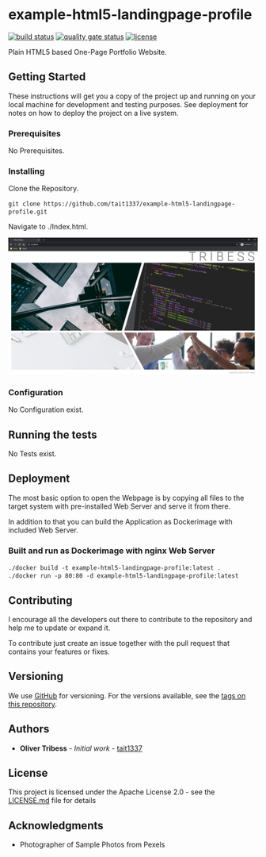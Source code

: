 # example-html5-landingpage-profile
[![build status](https://github.com/Tait1337/example-html5-landingpage-profile/workflows/build/badge.svg)](https://github.com/Tait1337/example-html5-landingpage-profile/actions)
[![quality gate status](https://sonarcloud.io/api/project_badges/measure?project=Tait1337_example-html5-landingpage-profile&metric=alert_status)](https://sonarcloud.io/dashboard?id=Tait1337_example-html5-landingpage-profile)
[![license](https://img.shields.io/badge/license-Apache%20License%202.0-blue.svg?style=flat)](LICENSE)

Plain HTML5 based One-Page Portfolio Website.

## Getting Started

These instructions will get you a copy of the project up and running on your local machine for development and testing purposes. See deployment for notes on how to deploy the project on a live system.

### Prerequisites

No Prerequisites.

### Installing

Clone the Repository.
```
git clone https://github.com/tait1337/example-html5-landingpage-profile.git
```

Navigate to ./Index.html.

![Main Page](screenshot_index.png)

### Configuration

No Configuration exist.

## Running the tests

No Tests exist.

## Deployment

The most basic option to open the Webpage is by copying all files to the target system with pre-installed Web Server and serve it from there.

In addition to that you can build the Application as Dockerimage with included Web Server.

### Built and run as Dockerimage with nginx Web Server

```
./docker build -t example-html5-landingpage-profile:latest .
./docker run -p 80:80 -d example-html5-landingpage-profile:latest
```

## Contributing

I encourage all the developers out there to contribute to the repository and help me to update or expand it.

To contribute just create an issue together with the pull request that contains your features or fixes.

## Versioning

We use [GitHub](https://github.com/) for versioning. For the versions available, see the [tags on this repository](https://github.com/tait1337/example-html5-landingpage-profile/tags). 

## Authors

* **Oliver Tribess** - *Initial work* - [tait1337](https://github.com/tait1337)

## License

This project is licensed under the Apache License 2.0 - see the [LICENSE.md](LICENSE) file for details

## Acknowledgments

* Photographer of Sample Photos from Pexels
